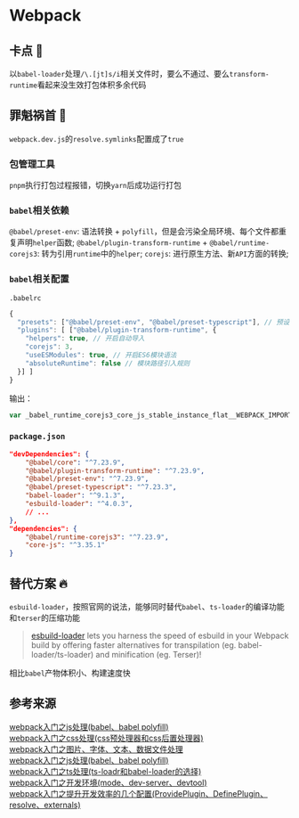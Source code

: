 
# Webpack
## 卡点 😤
以`babel-loader`处理`/\.[jt]s/i`相关文件时，要么不通过、要么`transform-runtime`看起来没生效打包体积多余代码
## 罪魁祸首 🚨
`webpack.dev.js`的`resolve.symlinks`配置成了`true`
### 包管理工具
`pnpm`执行打包过程报错，切换`yarn`后成功运行打包
### `babel`相关依赖
`@babel/preset-env`: 语法转换 + `polyfill`，但是会污染全局环境、每个文件都重复声明`helper`函数;
`@babel/plugin-transform-runtime` + `@babel/runtime-corejs3`: 转为引用`runtime`中的`helper`;
`corejs`: 进行原生方法、新`API`方面的转换;
### `babel`相关配置
`.babelrc`
```js
{
  "presets": ["@babel/preset-env", "@babel/preset-typescript"], // 预设合集，语法转换
  "plugins": [ ["@babel/plugin-transform-runtime", {
    "helpers": true, // 开启自动导入
    "corejs": 3,
    "useESModules": true, // 开启ES6模块语法
    "absoluteRuntime": false // 模块路径引入规则
  }] ]
}
```
输出：
```js
var _babel_runtime_corejs3_core_js_stable_instance_flat__WEBPACK_IMPORTED_MODULE_0__ = __webpack_require__(\"./node_modules/@babel/runtime-corejs3/core-js-stable/instance/flat.js\")
```
### `package.json`
```json
"devDependencies": {
    "@babel/core": "^7.23.9",
    "@babel/plugin-transform-runtime": "^7.23.9",
    "@babel/preset-env": "^7.23.9",
    "@babel/preset-typescript": "^7.23.3",
    "babel-loader": "^9.1.3",
    "esbuild-loader": "^4.0.3",
    // ...
},
"dependencies": {
    "@babel/runtime-corejs3": "^7.23.9",
    "core-js": "^3.35.1"
}
```
## 替代方案 🔥
`esbuild-loader`，按照官网的说法，能够同时替代`babel`、`ts-loader`的编译功能和`terser`的压缩功能
> [esbuild-loader]((https://www.npmjs.com/package/esbuild-loader)) lets you harness the speed of esbuild in your Webpack build by offering faster alternatives for transpilation (eg. babel-loader/ts-loader) and minification (eg. Terser)!

相比`babel`产物体积小、构建速度快
## 参考来源
[webpack入门之js处理(babel、babel polyfill)](https://juejin.cn/post/7126465727178997791)   
[webpack入门之css处理(css预处理器和css后置处理器)](https://juejin.cn/post/7125605683633848356)   
[webpack入门之图片、字体、文本、数据文件处理](https://juejin.cn/post/7126012733018865695)   
[webpack入门之js处理(babel、babel polyfill)](https://juejin.cn/post/7126465727178997791)   
[webpack入门之ts处理(ts-loadr和babel-loader的选择)](https://juejin.cn/post/7127206384797483044)   
[webpack入门之开发环境(mode、dev-server、devtool)](https://juejin.cn/post/7127576450378842119)   
[webpack入门之提升开发效率的几个配置(ProvidePlugin、DefinePlugin、resolve、externals)](https://juejin.cn/post/7241424021128364087)   
